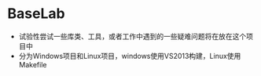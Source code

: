 # BaseLab
* 试验性尝试一些库类、工具，或者工作中遇到的一些疑难问题将在放在这个项目中
* 分为Windows项目和Linux项目，windows使用VS2013构建，Linux使用Makefile
